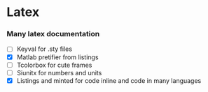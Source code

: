 # Latex
### Many latex documentation

- [ ] Keyval for .sty files
- [X] Matlab pretifier from listings
- [ ] Tcolorbox for cute frames
- [ ] Siunitx for numbers and units 
- [X] Listings and minted for code inline and code in many languages  

